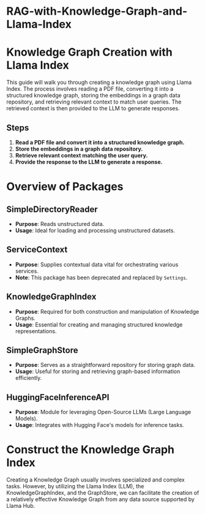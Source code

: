 # RAG-with-Knowledge-Graph-and-Llama-Index

# Knowledge Graph Creation with Llama Index

This guide will walk you through creating a knowledge graph using Llama Index. The process involves reading a PDF file, converting it into a structured knowledge graph, storing the embeddings in a graph data repository, and retrieving relevant context to match user queries. The retrieved context is then provided to the LLM to generate responses.

## Steps

1. **Read a PDF file and convert it into a structured knowledge graph.**
2. **Store the embeddings in a graph data repository.**
3. **Retrieve relevant context matching the user query.**
4. **Provide the response to the LLM to generate a response.**


# Overview of Packages

## SimpleDirectoryReader
- **Purpose**: Reads unstructured data.
- **Usage**: Ideal for loading and processing unstructured datasets.

## ServiceContext
- **Purpose**: Supplies contextual data vital for orchestrating various services.
- **Note**: This package has been deprecated and replaced by `Settings`.

## KnowledgeGraphIndex
- **Purpose**: Required for both construction and manipulation of Knowledge Graphs.
- **Usage**: Essential for creating and managing structured knowledge representations.

## SimpleGraphStore
- **Purpose**: Serves as a straightforward repository for storing graph data.
- **Usage**: Useful for storing and retrieving graph-based information efficiently.

## HuggingFaceInferenceAPI
- **Purpose**: Module for leveraging Open-Source LLMs (Large Language Models).
- **Usage**: Integrates with Hugging Face's models for inference tasks.

# Construct the Knowledge Graph Index

Creating a Knowledge Graph usually involves specialized and complex tasks. However, by utilizing the Llama Index (LLM), the KnowledgeGraphIndex, and the GraphStore, we can facilitate the creation of a relatively effective Knowledge Graph from any data source supported by Llama Hub.
